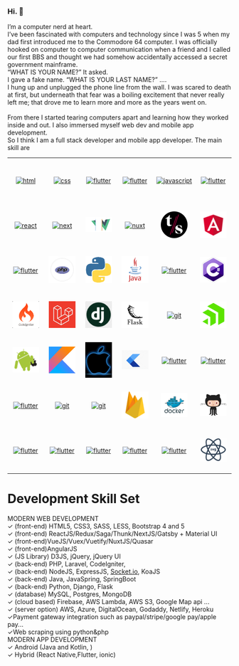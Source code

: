 ### Hi. 👋
I’m a computer nerd at heart. <br />I’ve been fascinated with computers and technology since I was 5 when my dad first introduced me to the Commodore 64 computer.
I was officially hooked on computer to computer communication when a friend and I called our first BBS and thought we had somehow accidentally accessed a secret government mainframe. <br />“WHAT IS YOUR NAME?” It asked.<br /> I gave a fake name. “WHAT IS YOUR LAST NAME?” ….<br />I hung up and unplugged the phone line from the wall. I was scared to death at first, but underneath that fear was a boiling excitement that never really left me; that drove me to learn more and more as the years went on.<br /><br />From there I started tearing computers apart and learning how they worked inside and out. I also immersed myself web dev and mobile app development.<br />
So I think I am a full stack developer and mobile app developer.
The main skill are




<table align="center">
    <tbody>
        <tr>
            <td align="center" width="96" height="96">
                <a href="#html">
                    <img src="https://user-images.githubusercontent.com/86986628/166917156-8e41705c-9a45-40c9-91c5-88a9725581ae.svg" width="60" alt="html" style="max-width: 100%;">
                </a>
            </td>
            <td align="center" width="96" height="96">
                <a href="#css">
                    <img src="https://1000logos.net/wp-content/uploads/2020/09/CSS-Logo.png" width="60" alt="css" style="max-width: 100%;">
                </a>
            </td>
            <td align="center" width="96" height="96">
                <a href="#Bootstrap">
                    <img src="https://user-images.githubusercontent.com/86986628/166917505-6f3349c8-5c3d-4ac3-9d75-ca46782038c7.svg" width="60" alt="flutter" style="max-width: 100%;">
                </a>
            </td>
            <td align="center" width="96" height="96">
                <a href="#TailwindCSS">
                    <img src="https://user-images.githubusercontent.com/86986628/166917478-d0e00101-bfb3-4f61-99a9-4a3ffc059eed.svg" width="60" alt="flutter" style="max-width: 100%;">
                </a>
            </td>
            <td align="center" width="96" height="96">
                <a href="#javascript">
                    <img src="https://upload.wikimedia.org/wikipedia/commons/b/ba/Javascript_badge.svg" width="60" alt="javascript" style="max-width: 100%;">
                </a>
            </td>
            <td align="center" width="96" height="96">
                <a href="#jQuery">
                    <img src="https://user-images.githubusercontent.com/86986628/166917536-56a29dea-f9f0-449c-a3aa-19962ff21e95.svg" width="60" alt="flutter" style="max-width: 100%;">
                </a>
            </td>
        </tr>
        <tr>
            <td align="center" width="96" height="96">
                <a href="#react">
                    <img src="https://cdn.freebiesupply.com/logos/large/2x/react-1-logo-png-transparent.png" width="60" alt="react" style="max-width: 100%;">
                </a>
            </td>
            <td align="center" width="96" height="96">
                <a href="#next">
                    <img src="https://encrypted-tbn0.gstatic.com/images?q=tbn:ANd9GcSYwaRGfMBf06YdTQ4ZrSBOtglTQ7-5pXitY2wDRWu7l-v5UOu_kAjBZiDPWn62jeROoro&usqp=CAU" width="60" alt="next" style="max-width: 100%;">
                </a>
            </td>
            <td align="center" width="96" height="96">
                <a href="#vue">
                    <img src="https://github.com/NikitaRaik/NikitaRaik/raw/main/git%20profile%20icons/vue1.gif" width="60" alt="vue" style="max-width: 100%;">
                </a>
            </td>
            <td align="center" width="96" height="96">
                <a href="#nuxt">
                    <img src="https://github.com/NikitaRaik/NikitaRaik/raw/main/git%20profile%20icons/nuxt.avif" width="60" alt="nuxt" style="max-width: 100%;">
                </a>
            </td>
            <td align="center" width="96" height="96">
                <a href="#typescript">
                    <img src="https://github.com/NikitaRaik/NikitaRaik/raw/main/git%20profile%20icons/ts.gif" width="60" alt="typescript" style="max-width: 100%;">
                </a>
            </td>
            <td align="center" width="96" height="96">
                <a href="#angular">
                    <img src="https://github.com/NikitaRaik/NikitaRaik/raw/main/git%20profile%20icons/angular.gif" width="60" alt="angular" style="max-width: 100%;">
                </a>
            </td>
        </tr>
        <tr>
            <td align="center" width="96" height="96">
                <a href="#node">
                    <img src="https://user-images.githubusercontent.com/86986628/166917450-ffa74495-fbca-4035-9a26-b5ce5cb4737b.svg" width="60" alt="flutter" style="max-width: 100%;">
                </a>
            </td>
            <td align="center" width="96" height="96">
                <a href="#php">
                    <img src="https://github.com/NikitaRaik/NikitaRaik/raw/main/git%20profile%20icons/php.gif" width="60" alt="php" style="max-width: 100%;">
                </a>
            </td>
            <td align="center" width="96" height="96">
                <a href="#python">
                    <img src="https://github.com/NikitaRaik/NikitaRaik/raw/main/git%20profile%20icons/python.gif" width="60" alt="python" style="max-width: 100%;">
                </a>
            </td>
            <td align="center" width="96" height="96">
                <a href="#Java">
                    <img src="https://github.com/NikitaRaik/NikitaRaik/raw/main/git%20profile%20icons/java.gif" width="60" alt="Java" style="max-width: 100%;">
                </a>
            </td>
            <td align="center" width="96" height="96">
                <a href="#C++">
                    <img src="https://user-images.githubusercontent.com/86986628/166917507-ef0f9853-8cf3-4c2c-8144-7ca820a6f81a.svg" width="60" alt="flutter" style="max-width: 100%;">
                </a>
            </td>
            <td align="center" width="96" height="96">
                <a href="#c#">
                    <img src="https://github.com/NikitaRaik/NikitaRaik/raw/main/git%20profile%20icons/csharp.png" width="60" alt="c#" style="max-width: 100%;">
                </a>
            </td>
        </tr>
        <tr>
            <td align="center" width="96" height="96">
                <a href="#codeigniter">
                    <img src="https://github.com/NikitaRaik/NikitaRaik/raw/main/git%20profile%20icons/codeigniter.png" width="60" alt="codeigniter" style="max-width: 100%;">
                </a>
            </td>
            <td align="center" width="96" height="96">
                <a href="#laravel">
                    <img src="https://github.com/NikitaRaik/NikitaRaik/raw/main/git%20profile%20icons/laravel.jpeg" width="60" alt="laravel" style="max-width: 100%;">
                </a>
            </td>
            <td align="center" width="96" height="96">
                <a href="#django">
                    <img src="https://github.com/NikitaRaik/NikitaRaik/raw/main/git%20profile%20icons/django.png" width="60" alt="django" style="max-width: 100%;">
                </a>
            </td>
            <td align="center" width="96" height="96">
                <a href="#flask">
                    <img src="https://github.com/NikitaRaik/NikitaRaik/raw/main/git%20profile%20icons/flask.png" width="60" alt="flask" style="max-width: 100%;">
                </a>
            </td>
            <td align="center" width="96" height="96">
                <a href="#Meteor">
                    <img src="https://user-images.githubusercontent.com/86986628/166917541-b49543ba-a527-4ea7-8b4f-7e1618f560e2.svg" width="60" alt="git" style="max-width: 100%;">
                </a>
            </td>
            <td align="center" width="96" height="96">
                <a href="#kendo">
                    <img src="https://github.com/NikitaRaik/NikitaRaik/raw/main/git%20profile%20icons/kendo.webp" width="60" alt="kendo" style="max-width: 100%;">
                </a>
            </td>
        </tr>
        <tr>
            <td align="center" width="96" height="96">
                <a href="#android">
                    <img src="https://github.com/NikitaRaik/NikitaRaik/raw/main/git%20profile%20icons/android.gif" width="60" alt="android" style="max-width: 100%;">
                </a>
            </td>
            <td align="center" width="96" height="96">
                <a href="#kotlin">
                    <img src="https://github.com/NikitaRaik/NikitaRaik/raw/main/git%20profile%20icons/Kotlin.jfif" width="60" alt="kotlin" style="max-width: 100%;">
                </a>
            </td>
            <td align="center" width="96" height="96">
                <a href="#iOS">
                    <img src="https://github.com/NikitaRaik/NikitaRaik/raw/main/git%20profile%20icons/apple.gif" width="60" alt="iOS" style="max-width: 100%;">
                </a>
            </td>
            <td align="center" width="96" height="96">
                <a href="#flutter">
                    <img src="https://github.com/NikitaRaik/NikitaRaik/raw/main/git%20profile%20icons/flutter.gif" width="60" alt="flutter" style="max-width: 100%;">
                </a>
            </td>
            <td align="center" width="96" height="96">
                <a href="#Xcode">
                    <img src="https://user-images.githubusercontent.com/86986628/166917501-936a1fe5-fae1-4fd7-95e1-b811bfa8cc45.svg" width="60" alt="flutter" style="max-width: 100%;">
                </a>
            </td>
            <td align="center" width="96" height="96">
                <a href="#VScode">
                    <img src="https://user-images.githubusercontent.com/86986628/166917486-146d3393-a4a6-470f-be1e-0791516d422d.svg" width="60" alt="flutter" style="max-width: 100%;">
                </a>
            </td>
        </tr>
        <tr>
            <td align="center" width="96" height="96">
                <a href="#DB">
                    <img src="https://user-images.githubusercontent.com/86986628/166917516-515e9444-4f7b-4268-8965-9d1b13eeb273.svg" width="60" alt="flutter" style="max-width: 100%;">
                </a>
            </td>
            <td align="center" width="96" height="96">
                <a href="#MongoDB">
                    <img src="https://user-images.githubusercontent.com/86986628/166917547-8d735b7d-54ed-4b79-8f4f-b97ff9d55630.svg" width="60" alt="git" style="max-width: 100%;">
                </a>
            </td>
            <td align="center" width="96" height="96">
                <a href="#MySQL">
                    <img src="https://user-images.githubusercontent.com/86986628/166917553-eccece2f-4ad0-4cb1-aa24-01fa956999ec.svg" width="60" alt="git" style="max-width: 100%;">
                </a>
            </td>
            <td align="center" width="96" height="96">
                <a href="#firebase">
                    <img src="https://github.com/NikitaRaik/NikitaRaik/raw/main/git%20profile%20icons/firebase.webp" width="60" alt="firebase" style="max-width: 100%;">
                </a>
            </td>
            <td align="center" width="96" height="96">
                <a href="#docker">
                    <img src="https://github.com/NikitaRaik/NikitaRaik/raw/main/git%20profile%20icons/docker.png" width="60" alt="docker" style="max-width: 100%;">
                </a>
            </td>
            <td align="center" width="96" height="96">
                <a href="#git">
                    <img src="https://github.com/NikitaRaik/NikitaRaik/raw/main/git%20profile%20icons/git.gif" width="60" alt="git" style="max-width: 100%;">
                </a>
            </td>
        </tr>
        <tr>
            <td align="center" width="96" height="96">
                <a href="#API">
                    <img src="https://user-images.githubusercontent.com/86986628/166917497-0163fb95-e238-47f3-b9bb-9b66b70da0bd.svg" width="60" alt="flutter" style="max-width: 100%;">
                </a>
            </td>
            <td align="center" width="96" height="96">
                <a href="#PayPal">
                    <img src="https://user-images.githubusercontent.com/86986628/166917456-dc0e14b7-8397-4d92-b671-cd0ca44fba80.svg" width="60" alt="flutter" style="max-width: 100%;">
                </a>
            </td>
            <td align="center" width="96" height="96">
                <a href="#Stripe">
                    <img src="https://user-images.githubusercontent.com/86986628/166917469-dd9db3c6-19e8-4fe9-8f85-7b16c1d64fad.svg" width="60" alt="flutter" style="max-width: 100%;">
                </a>
            </td>
            <td align="center" width="96" height="96">
                <a href="#AWS">
                    <img src="https://user-images.githubusercontent.com/86986628/166917503-65300634-43fe-42c6-b99b-d05fd62751bf.svg" width="60" alt="flutter" style="max-width: 100%;">
                </a>
            </td>
            <td align="center" width="96" height="96">
                <a href="#Cpanel">
                    <img src="https://user-images.githubusercontent.com/86986628/166917513-e33ac99a-a28f-4539-9063-1b86bd197517.svg" width="60" alt="flutter" style="max-width: 100%;">
                </a>
            </td>
            <td align="center" width="96" height="96">
                <a href="#svg">
                    <img src="https://github.com/NikitaRaik/NikitaRaik/raw/main/git%20profile%20icons/svg.gif" width="60" alt="svg" style="max-width: 100%;">
                </a>
            </td>
        </tr>
    </tbody>
</table>

# Development Skill Set
MODERN WEB DEVELOPMENT<br />
✓ (front-end) HTML5, CSS3, SASS, LESS, Bootstrap 4 and 5<br />
✓ (front-end) ReactJS/Redux/Saga/Thunk/NextJS/Gatsby + Material UI<br />
✓ (front-end)VueJS/Vuex/Vuetify/NuxtJS/Quasar<br />
✓ (front-end)AngularJS<br />
✓ (JS Library) D3JS, jQuery, jQuery UI<br />
✓ (back-end) PHP, Laravel, CodeIgniter,<br />
✓ (back-end) NodeJS, ExpressJS, [Socket.io](http://Socket.io), KoaJS<br />
✓ (back-end) Java, JavaSpring, SpringBoot<br />
✓ (back-end) Python, Django, Flask<br />
✓ (database) MySQL, Postgres, MongoDB<br />
✓ (cloud based) Firebase, AWS Lambda, AWS S3, Google Map api ...<br />
✓ (server option) AWS, Azure, DigitalOcean, Godaddy, Netlify, Heroku<br />
✓Payment gateway integration such as paypal/stripe/google pay/apple pay...<br />
✓Web scraping using python&php<br />
MODERN APP DEVELOPMENT<br />
✓ Android (Java and Kotlin, )<br />
✓ Hybrid (React Native,Flutter, ionic)<br />
